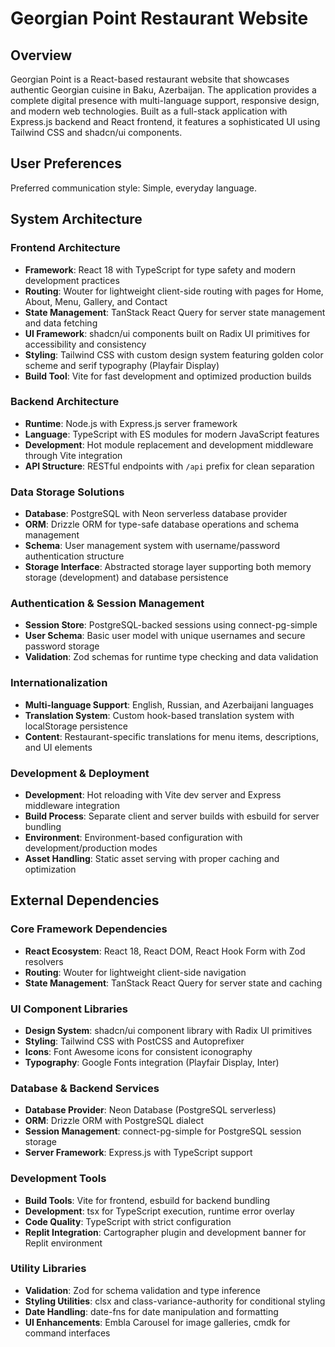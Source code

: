 # Georgian Point Restaurant Website

## Overview

Georgian Point is a React-based restaurant website that showcases authentic Georgian cuisine in Baku, Azerbaijan. The application provides a complete digital presence with multi-language support, responsive design, and modern web technologies. Built as a full-stack application with Express.js backend and React frontend, it features a sophisticated UI using Tailwind CSS and shadcn/ui components.

## User Preferences

Preferred communication style: Simple, everyday language.

## System Architecture

### Frontend Architecture
- **Framework**: React 18 with TypeScript for type safety and modern development practices
- **Routing**: Wouter for lightweight client-side routing with pages for Home, About, Menu, Gallery, and Contact
- **State Management**: TanStack React Query for server state management and data fetching
- **UI Framework**: shadcn/ui components built on Radix UI primitives for accessibility and consistency
- **Styling**: Tailwind CSS with custom design system featuring golden color scheme and serif typography (Playfair Display)
- **Build Tool**: Vite for fast development and optimized production builds

### Backend Architecture
- **Runtime**: Node.js with Express.js server framework
- **Language**: TypeScript with ES modules for modern JavaScript features
- **Development**: Hot module replacement and development middleware through Vite integration
- **API Structure**: RESTful endpoints with `/api` prefix for clean separation

### Data Storage Solutions
- **Database**: PostgreSQL with Neon serverless database provider
- **ORM**: Drizzle ORM for type-safe database operations and schema management
- **Schema**: User management system with username/password authentication structure
- **Storage Interface**: Abstracted storage layer supporting both memory storage (development) and database persistence

### Authentication & Session Management
- **Session Store**: PostgreSQL-backed sessions using connect-pg-simple
- **User Schema**: Basic user model with unique usernames and secure password storage
- **Validation**: Zod schemas for runtime type checking and data validation

### Internationalization
- **Multi-language Support**: English, Russian, and Azerbaijani languages
- **Translation System**: Custom hook-based translation system with localStorage persistence
- **Content**: Restaurant-specific translations for menu items, descriptions, and UI elements

### Development & Deployment
- **Development**: Hot reloading with Vite dev server and Express middleware integration
- **Build Process**: Separate client and server builds with esbuild for server bundling
- **Environment**: Environment-based configuration with development/production modes
- **Asset Handling**: Static asset serving with proper caching and optimization

## External Dependencies

### Core Framework Dependencies
- **React Ecosystem**: React 18, React DOM, React Hook Form with Zod resolvers
- **Routing**: Wouter for lightweight client-side navigation
- **State Management**: TanStack React Query for server state and caching

### UI Component Libraries
- **Design System**: shadcn/ui component library with Radix UI primitives
- **Styling**: Tailwind CSS with PostCSS and Autoprefixer
- **Icons**: Font Awesome icons for consistent iconography
- **Typography**: Google Fonts integration (Playfair Display, Inter)

### Database & Backend Services
- **Database Provider**: Neon Database (PostgreSQL serverless)
- **ORM**: Drizzle ORM with PostgreSQL dialect
- **Session Management**: connect-pg-simple for PostgreSQL session storage
- **Server Framework**: Express.js with TypeScript support

### Development Tools
- **Build Tools**: Vite for frontend, esbuild for backend bundling
- **Development**: tsx for TypeScript execution, runtime error overlay
- **Code Quality**: TypeScript with strict configuration
- **Replit Integration**: Cartographer plugin and development banner for Replit environment

### Utility Libraries
- **Validation**: Zod for schema validation and type inference
- **Styling Utilities**: clsx and class-variance-authority for conditional styling
- **Date Handling**: date-fns for date manipulation and formatting
- **UI Enhancements**: Embla Carousel for image galleries, cmdk for command interfaces